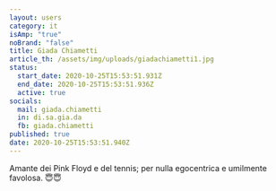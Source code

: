 ```yaml
---
layout: users
category: it
isAmp: "true"
noBrand: "false"
title: Giada Chiametti
article_th: /assets/img/uploads/giadachiametti1.jpg
status:
  start_date: 2020-10-25T15:53:51.931Z
  end_date: 2020-10-25T15:53:51.936Z
  active: true
socials:
  mail: giada.chiametti
  in: di.sa.gia.da
  fb: giada.chiametti
published: true
date: 2020-10-25T15:53:51.940Z
---
```

Amante dei Pink Floyd e del tennis; per nulla egocentrica e umilmente favolosa. 😇😇